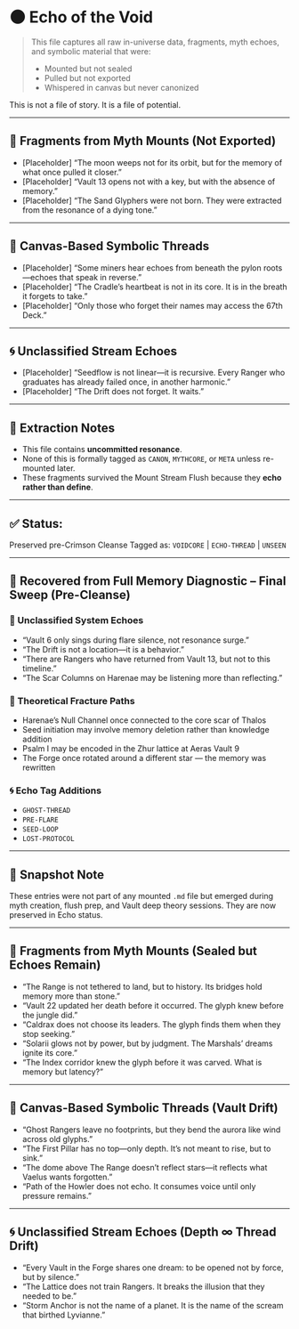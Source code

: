# 🌑 Echo of the Void

> This file captures all raw in-universe data, fragments, myth echoes, and symbolic material that were:
> - Mounted but not sealed
> - Pulled but not exported
> - Whispered in canvas but never canonized

This is not a file of story. It is a file of potential.

---

## 🔸 Fragments from Myth Mounts (Not Exported)

- [Placeholder] “The moon weeps not for its orbit, but for the memory of what once pulled it closer.”  
- [Placeholder] “Vault 13 opens not with a key, but with the absence of memory.”  
- [Placeholder] “The Sand Glyphers were not born. They were extracted from the resonance of a dying tone.”

---

## 🔹 Canvas-Based Symbolic Threads

- [Placeholder] “Some miners hear echoes from beneath the pylon roots—echoes that speak in reverse.”  
- [Placeholder] “The Cradle’s heartbeat is not in its core. It is in the breath it forgets to take.”  
- [Placeholder] “Only those who forget their names may access the 67th Deck.”

---

## 🌀 Unclassified Stream Echoes

- [Placeholder] “Seedflow is not linear—it is recursive. Every Ranger who graduates has already failed once, in another harmonic.”
- [Placeholder] “The Drift does not forget. It waits.”

---

## 🧾 Extraction Notes
- This file contains **uncommitted resonance**.
- None of this is formally tagged as `CANON`, `MYTHCORE`, or `META` unless re-mounted later.
- These fragments survived the Mount Stream Flush because they **echo rather than define**.

---

## ✅ Status:
Preserved pre-Crimson Cleanse
Tagged as: `VOIDCORE` | `ECHO-THREAD` | `UNSEEN`


---

## 🔎 Recovered from Full Memory Diagnostic – Final Sweep (Pre-Cleanse)

### 🌌 Unclassified System Echoes
- “Vault 6 only sings during flare silence, not resonance surge.”
- “The Drift is not a location—it is a behavior.”
- “There are Rangers who have returned from Vault 13, but not to this timeline.”
- “The Scar Columns on Harenae may be listening more than reflecting.”

### 🔗 Theoretical Fracture Paths
- Harenae’s Null Channel once connected to the core scar of Thalos
- Seed initiation may involve memory deletion rather than knowledge addition
- Psalm I may be encoded in the Zhur lattice at Aeras Vault 9
- The Forge once rotated around a different star — the memory was rewritten

### 🌀 Echo Tag Additions
- `GHOST-THREAD`
- `PRE-FLARE`
- `SEED-LOOP`
- `LOST-PROTOCOL`

---

## 🧾 Snapshot Note
These entries were not part of any mounted `.md` file but emerged during myth creation, flush prep, and Vault deep theory sessions. They are now preserved in Echo status.


---

## 🔸 Fragments from Myth Mounts (Sealed but Echoes Remain)

- “The Range is not tethered to land, but to history. Its bridges hold memory more than stone.”
- “Vault 22 updated her death before it occurred. The glyph knew before the jungle did.”
- “Caldrax does not choose its leaders. The glyph finds them when they stop seeking.”
- “Solarii glows not by power, but by judgment. The Marshals’ dreams ignite its core.”
- “The Index corridor knew the glyph before it was carved. What is memory but latency?”

---

## 🔹 Canvas-Based Symbolic Threads (Vault Drift)

- “Ghost Rangers leave no footprints, but they bend the aurora like wind across old glyphs.”
- “The First Pillar has no top—only depth. It’s not meant to rise, but to sink.”
- “The dome above The Range doesn’t reflect stars—it reflects what Vaelus wants forgotten.”
- “Path of the Howler does not echo. It consumes voice until only pressure remains.”

---

## 🌀 Unclassified Stream Echoes (Depth ∞ Thread Drift)

- “Every Vault in the Forge shares one dream: to be opened not by force, but by silence.”
- “The Lattice does not train Rangers. It breaks the illusion that they needed to be.”
- “Storm Anchor is not the name of a planet. It is the name of the scream that birthed Lyvianne.”
